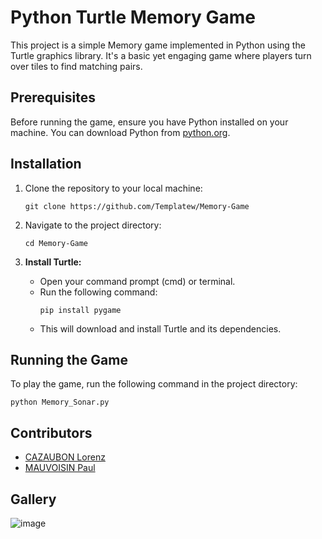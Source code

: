 # Python Turtle Memory Game

This project is a simple Memory game implemented in Python using the Turtle graphics library. It's a basic yet engaging game where players turn over tiles to find matching pairs.

## Prerequisites

Before running the game, ensure you have Python installed on your machine. You can download Python from [python.org](https://www.python.org/).

## Installation

1. Clone the repository to your local machine:
   ```
   git clone https://github.com/Templatew/Memory-Game
   ```

2. Navigate to the project directory:
   ```
   cd Memory-Game
   ```

3. **Install Turtle:**
   - Open your command prompt (cmd) or terminal.
   - Run the following command:
     ```
     pip install pygame
     ```
   - This will download and install Turtle and its dependencies.

## Running the Game

To play the game, run the following command in the project directory:
```
python Memory_Sonar.py
```

## Contributors

 - [CAZAUBON Lorenz](https://github.com/Templatew)
 - [MAUVOISIN Paul](https://github.com/Poblit0)
   
## Gallery
![image](https://github.com/Templatew/Memory-Game/assets/96289463/23369754-f3ff-454c-abc3-ca190f81266b)

